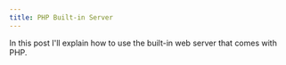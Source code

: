 ```yaml
---
title: PHP Built-in Server
---
```


In this post I'll explain how to use the built-in web server that comes with PHP.